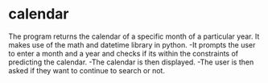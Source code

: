 # calendar
The program returns the calendar of a specific month of a particular year. It makes use of the math and datetime library in python.
-It prompts the user to enter a month and a year and checks if its within the constraints of predicting the calendar.
-The calendar is then displayed.
-The user is then asked if they want to continue to search or not.
